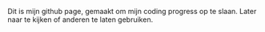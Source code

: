 Dit is mijn github page, gemaakt om mijn coding progress op te slaan. Later naar te kijken of anderen te laten gebruiken.
